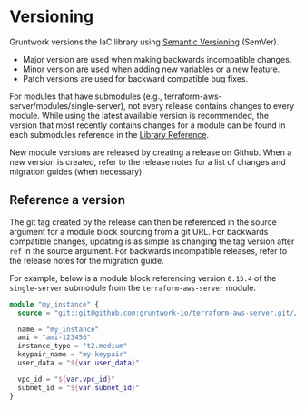 # Versioning

Gruntwork versions the IaC library using [Semantic Versioning](https://semver.org/) (SemVer).
- Major version are used when making backwards incompatible changes.
- Minor version are used when adding new variables or a new feature.
- Patch versions are used for backward compatible bug fixes.

For modules that have submodules (e.g., terraform-aws-server/modules/single-server), not every release contains changes to every module. While using the latest available version is recommended, the version that most recently contains changes for a module can be found in each submodules reference in the [Library Reference](../reference/index.md).

New module versions are released by creating a release on Github.  When a new version is created, refer to the release notes for a list of changes and migration guides (when necessary).

## Reference a version

The git tag created by the release can then be referenced in the source argument for a module block sourcing from a git URL. For backwards compatible changes, updating is as simple as changing the tag version after `ref` in the source argument. For backwards incompatible releases, refer to the release notes for the migration guide.

For example, below is a module block referencing version `0.15.4` of the `single-server` submodule from the `terraform-aws-server` module.
```tf
module "my_instance" {
  source = "git::git@github.com:gruntwork-io/terraform-aws-server.git//modules/single-server?ref=v0.15.4"

  name = "my_instance"
  ami = "ami-123456"
  instance_type = "t2.medium"
  keypair_name = "my-keypair"
  user_data = "${var.user_data}"

  vpc_id = "${var.vpc_id}"
  subnet_id = "${var.subnet_id}"
}
```


<!-- ##DOCS-SOURCER-START
{
  "sourcePlugin": "local-copier",
  "hash": "45f9da9e940c4729c914430d9677d4c5"
}
##DOCS-SOURCER-END -->
